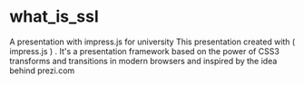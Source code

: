 # what_is_ssl
A presentation with impress.js for university
This presentation created with ( impress.js ) . It's a presentation framework based on the power of CSS3 transforms and transitions in modern browsers and inspired by the idea behind prezi.com
